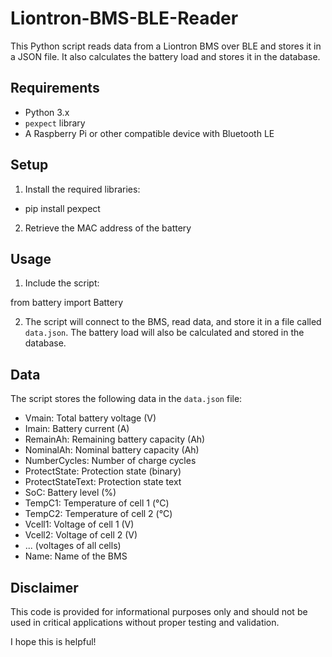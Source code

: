 # Liontron-BMS-BLE-Reader

This Python script reads data from a Liontron BMS over BLE and stores it in a JSON file. It also calculates the battery load and stores it in the database.

## Requirements

* Python 3.x
* `pexpect` library
* A Raspberry Pi or other compatible device with Bluetooth LE

## Setup

1. Install the required libraries:



- pip install pexpect

2. Retrieve the MAC address of the battery
    


## Usage

1. Include the script:

from battery import Battery


2. The script will connect to the BMS, read data, and store it in a file called `data.json`. The battery load will also be calculated and stored in the database.


## Data

The script stores the following data in the `data.json` file:

* Vmain: Total battery voltage (V)
* Imain: Battery current (A)
* RemainAh: Remaining battery capacity (Ah)
* NominalAh: Nominal battery capacity (Ah)
* NumberCycles: Number of charge cycles
* ProtectState: Protection state (binary)
* ProtectStateText: Protection state text
* SoC: Battery level (%)
* TempC1: Temperature of cell 1 (°C)
* TempC2: Temperature of cell 2 (°C)
* Vcell1: Voltage of cell 1 (V)
* Vcell2: Voltage of cell 2 (V)
* ... (voltages of all cells)
* Name: Name of the BMS


## Disclaimer

This code is provided for informational purposes only and should not be used in critical applications without proper testing and validation.


I hope this is helpful!
